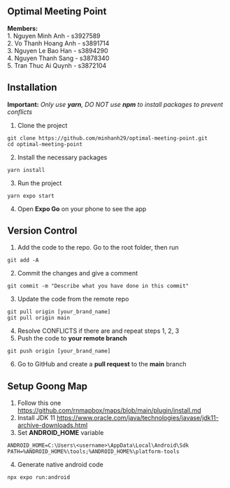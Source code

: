 ## Optimal Meeting Point
**Members:**  
	1. Nguyen Minh Anh  - s3927589  
	2. Vo Thanh Hoang Anh - s3891714  
	3. Nguyen Le Bao Han - s3894290  
	4. Nguyen Thanh Sang - s3878340  
	5. Tran Thuc Ai Quynh - s3872104  
	
## Installation
**Important:** *Only use **yarn**, DO NOT use **npm** to install packages to prevent conflicts*  

1. Clone the project
```
git clone https://github.com/minhanh29/optimal-meeting-point.git
cd optimal-meeting-point
```
2. Install the necessary packages
```
yarn install
```

3. Run the project
```
yarn expo start
```

4. Open **Expo Go** on your phone to see the app

## Version Control
1. Add the code to the repo. Go to the root folder, then run  
```
git add -A
```
2. Commit the changes and give a comment  
```
git commit -m "Describe what you have done in this commit"
```
3. Update the code from the remote repo  
```
git pull origin [your_brand_name]
git pull origin main
```
4. Resolve CONFLICTS if there are and repeat steps 1, 2, 3  
5. Push the code to **your remote branch**
```
git push origin [your_brand_name]
```
6. Go to GitHub and create a **pull request** to the **main** branch

## Setup Goong Map
1. Follow this one https://github.com/rnmapbox/maps/blob/main/plugin/install.md  
2. Install JDK 11 https://www.oracle.com/java/technologies/javase/jdk11-archive-downloads.html  
3. Set **ANDROID_HOME** variable
```
ANDROID_HOME=C:\Users\<username>\AppData\Local\Android\Sdk
PATH=%ANDROID_HOME%\tools;%ANDROID_HOME%\platform-tools
```
4. Generate native android code
```
npx expo run:android
```
